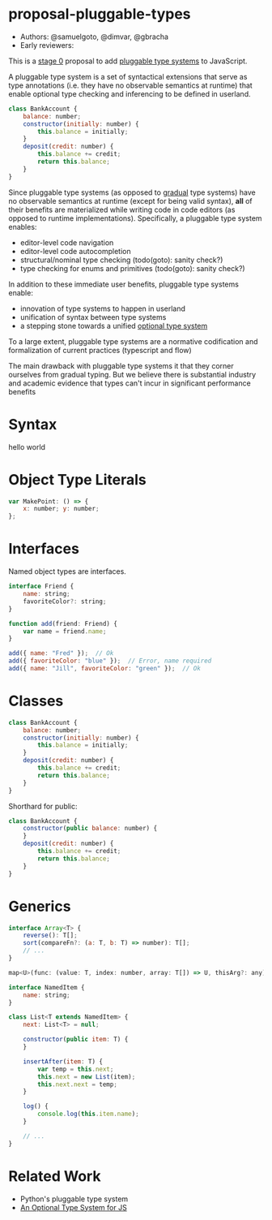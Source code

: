 # proposal-pluggable-types


* Authors: @samuelgoto, @dimvar, @gbracha
* Early reviewers: 

This is a [stage 0](https://tc39.github.io/process-document/) proposal to add [pluggable type systems](http://bracha.org/pluggableTypesPosition.pdf) to JavaScript.

A pluggable type system is a set of syntactical extensions that serve as type annotations (i.e. they have no observable semantics at runtime) that enable optional type checking and inferencing to be defined in userland.

```javascript
class BankAccount {  
    balance: number;  
    constructor(initially: number) {  
        this.balance = initially;  
    }  
    deposit(credit: number) {  
        this.balance += credit;  
        return this.balance;  
    }  
}
```

Since pluggable type systems (as opposed to [gradual](http://code.sgo.to/proposal-optional-types/FAQ.html#sound-gradual-typing) type systems) have no observable semantics at runtime (except for being valid syntax), **all** of their benefits are materialized while writing code in code editors (as opposed to runtime implementations). Specifically, a pluggable type system enables:

- editor-level code navigation
- editor-level code autocompletion
- structural/nominal type checking (todo(goto): sanity check?)
- type checking for enums and primitives (todo(goto): sanity check?)

In addition to these immediate user benefits, pluggable type systems enable:

- innovation of type systems to happen in userland
- unification of syntax between type systems
- a stepping stone towards a unified [optional type system](http://code.sgo.to/proposal-optional-types/)

To a large extent, pluggable type systems are a normative codification and formalization of current practices (typescript and flow)

The main drawback with pluggable type systems it that they corner ourselves from gradual typing. But we believe there is substantial industry and academic evidence that types can't incur in significant performance benefits

# Syntax

hello world

# Object Type Literals

```javascript
var MakePoint: () => {  
    x: number; y: number;  
};
```

# Interfaces

Named object types are interfaces.

```javascript
interface Friend {  
    name: string;  
    favoriteColor?: string;  
}

function add(friend: Friend) {  
    var name = friend.name;  
}

add({ name: "Fred" });  // Ok  
add({ favoriteColor: "blue" });  // Error, name required  
add({ name: "Jill", favoriteColor: "green" });  // Ok
```

# Classes

```javascript
class BankAccount {  
    balance: number;  
    constructor(initially: number) {  
        this.balance = initially;  
    }  
    deposit(credit: number) {  
        this.balance += credit;  
        return this.balance;  
    }  
}
```

Shorthard for public:

```javascript
class BankAccount {  
    constructor(public balance: number) {  
    }  
    deposit(credit: number) {  
        this.balance += credit;  
        return this.balance;  
    }  
}
```

# Generics

```javascript
interface Array<T> {  
    reverse(): T[];  
    sort(compareFn?: (a: T, b: T) => number): T[];  
    // ...   
}
```


```javascript
map<U>(func: (value: T, index: number, array: T[]) => U, thisArg?: any): U[];
```

```javascript
interface NamedItem {  
    name: string;  
}

class List<T extends NamedItem> {  
    next: List<T> = null;

    constructor(public item: T) {  
    }

    insertAfter(item: T) {  
        var temp = this.next;  
        this.next = new List(item);  
        this.next.next = temp;  
    }

    log() {  
        console.log(this.item.name);  
    }

    // ...  
}
```


# Related Work

* Python's pluggable type system
* [An Optional Type System for JS](http://code.sgo.to/proposal-optional-types/)
